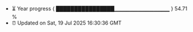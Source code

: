 - ⏳ Year progress { ████████████████▁▁▁▁▁▁▁▁▁▁▁▁▁▁ } 54.71 %
- ⏰ Updated on Sat, 19 Jul 2025 16:30:36 GMT

